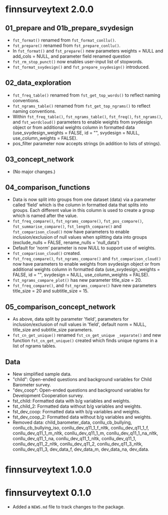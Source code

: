 # finnsurveytext 2.0.0

## 01_prepare and 01b_prepare_svydesign

* `fst_format()` renamed from `fst_format_conllu()`.
* `fst_prepare()` renamed from `fst_prepare_conllu()`.
* In `fst_format()` and `fst_prepare()` new parameters weights = NULL and add_cols = NULL, and parameter field renamed question
* `fst_rm_stop_punct()` now enables user-input list of stopwords.
* `fst_format_svydesign()` and `fst_prepare_svydesign()` introduced. 

## 02_data_exploration

* `fst_freq_table()` renamed from `fst_get_top_words()` to reflect naming conventions.
* `fst_ngrams_table()` renamed from `fst_get_top_ngrams()` to reflect naming conventions.
* Within `fst_freq_table()`, `fst_ngrams_table()`, `fst_freq()`, `fst_ngrams()`, and `fst_wordcloud()` parameters to enable weights from svydesign object or from additional weights column in formatted data (use_svydesign_weights = FALSE, id = "", svydesign = NULL, use_column_weights = FALSE).
* pos_filter parameter now accepts strings (in addition to lists of strings). 

## 03_concept_network 

* (No major changes.)

## 04_comparison_functions

* Data is now split into groups from one dataset (data) via a parameter called ‘field’ which is the column in formatted data that splits into groups. Each different value in this column is used to create a group which is named after the value. 
* `fst_freq_compare()`, `fst_ngrams_compare()`, `fst_pos_compare()`, `fst_summarise_compare()`, `fst_length_compare()` and `fst_comparison_cloud()` now have parameters to enable inclusion/exclusion of null values when splitting data into groups (exclude_nulls = FALSE,
rename_nulls = 'null_data')
* Default for 'norm' parameter is now NULL to support use of weights. 
* `fst_comparison_cloud()` created. 
* `fst_freq_compare()`, `fst_ngrams_compare()` and `fst_comparison_cloud()` now have parameters to enable weights from svydesign object or from additional weights column in formatted data (use_svydesign_weights = FALSE, id = "", svydesign = NULL, use_column_weights = FALSE).
* `fst_ngrams_compare_plot()` has new parameter title_size = 20.
* `fst_freq_compare()`, and `fst_ngrams_compare()` have new parameters title_size = 20 and subtitle_size = 15. 

## 05_comparison_concept_network

* As above, data split by parameter 'field', parameters for inclusion/exclusion of null values in 'field', default norm = NULL, title_size and subtitle_size parameters. 
* `fst_cn_get_unique()` renamed `fst_cn_get_unique _separate()` and new function `fst_cn_get_unique()` created which finds unique ngrams in a list of ngrams tables. 

## Data

* New simplified sample data. 
* "child": Open-ended questions and background variables for Child Barometer survey. 
* "dev_coop*: Open-ended questions and background variables for Development Cooperation survey. 
* fst_child: Formatted data with b/g variables and weights.
* fst_child_2: Formatted data without b/g variables and weights.
* fst_dev_coop: Formatted data with b/g variables and weights.
* fst_dev_coop_2: Formatted data without b/g variables and weights.
* Removed data: child_barometer_data, conllu_cb_bullying, conllu_cb_bullying_iso, conllu_dev_q11_1_f_nltk, conllu_dev_q11_1_f, conllu_dev_q11_1_m_nltk, conllu_dev_q11_1_m, conllu_dev_q11_1_na_nltk, conllu_dev_q11_1_na, conllu_dev_q11_1_nltk, conllu_dev_q11_1, conllu_dev_q11_2_nltk, conllu_dev_q11_2, conllu_dev_q11_3_nltk, conllu_dev_q11_3, dev_data_f, dev_data_m, dev_data_na, dev_data.


# finnsurveytext 1.0.0

# finnsurveytext 0.1.0

* Added a `NEWS.md` file to track changes to the package.

